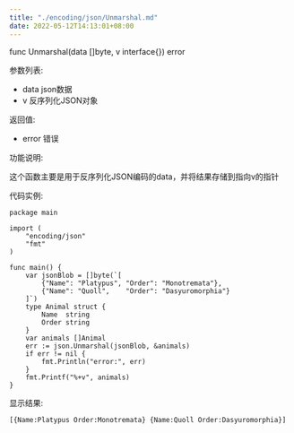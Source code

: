 ```yaml
---
title: "./encoding/json/Unmarshal.md"
date: 2022-05-12T14:13:01+08:00
---
```

func Unmarshal(data []byte, v interface{}) error

参数列表:

- data json数据
- v 反序列化JSON对象

返回值:

- error 错误

功能说明:

这个函数主要是用于反序列化JSON编码的data，并将结果存储到指向v的指针

代码实例:

    package main

	import (
		"encoding/json"
		"fmt"
	)
	
	func main() {
		var jsonBlob = []byte(`[
			{"Name": "Platypus", "Order": "Monotremata"},
			{"Name": "Quoll",    "Order": "Dasyuromorphia"}
		]`)
		type Animal struct {
			Name  string
			Order string
		}
		var animals []Animal
		err := json.Unmarshal(jsonBlob, &animals)
		if err != nil {
			fmt.Println("error:", err)
		}
		fmt.Printf("%+v", animals)
	}




显示结果:

	[{Name:Platypus Order:Monotremata} {Name:Quoll Order:Dasyuromorphia}]